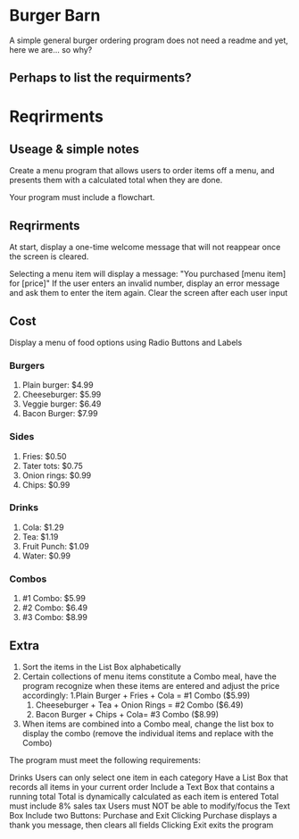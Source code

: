 # Burger Barn
A simple general burger ordering program
does not need a readme
and yet, here we are... so why?

## Perhaps to list the requirments?

# Reqrirments
## Useage & simple notes
Create a menu program that allows users to order items off a menu, and presents them with a calculated total when they are done.

Your program must include a flowchart.

## Reqrirments
At start, display a one-time welcome message that will not reappear once the screen is cleared.


Selecting a menu item will display a message:
"You purchased [menu item] for [price]"
If the user enters an invalid number, display an error message and ask them to enter the item again.
Clear the screen after each user input

## Cost 
 Display a menu of food options using Radio Buttons and Labels
### Burgers
1. Plain burger: $4.99
1. Cheeseburger: $5.99
1. Veggie burger: $6.49
1. Bacon Burger: $7.99
### Sides
1. Fries: $0.50
1. Tater tots: $0.75
1. Onion rings: $0.99
1. Chips: $0.99
### Drinks
1. Cola: $1.29
1. Tea: $1.19
1. Fruit Punch: $1.09
1. Water: $0.99
### Combos
1. #1 Combo: $5.99
1. #2 Combo: $6.49
1. #3 Combo: $8.99
## Extra
1. Sort the items in the List Box alphabetically
1. Certain collections of menu items constitute a Combo meal, have the program recognize when these items are entered and adjust the price accordingly:
	1.Plain Burger + Fries + Cola = #1 Combo ($5.99)
	1. Cheeseburger + Tea + Onion Rings = #2 Combo ($6.49)
	1. Bacon Burger + Chips + Cola= #3 Combo ($8.99)
1. When items are combined into a Combo meal, change the list box to display the combo (remove the individual items and replace with the Combo)


The program must meet the following requirements:

Drinks
Users can only select one item in each category
Have a List Box that records all items in your current order
Include a Text Box that contains a running total
Total is dynamically calculated as each item is entered
Total must include 8% sales tax
Users must NOT be able to modify/focus the Text Box
Include two Buttons: Purchase and Exit
Clicking Purchase displays a thank you message, then clears all fields
Clicking Exit exits the program


